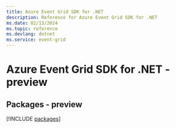 ```yaml
---
title: Azure Event Grid SDK for .NET
description: Reference for Azure Event Grid SDK for .NET
ms.date: 02/13/2024
ms.topic: reference
ms.devlang: dotnet
ms.service: event-grid
---
```

# Azure Event Grid SDK for .NET - preview
## Packages - preview
[!INCLUDE [packages](event-grid-index.md)]
